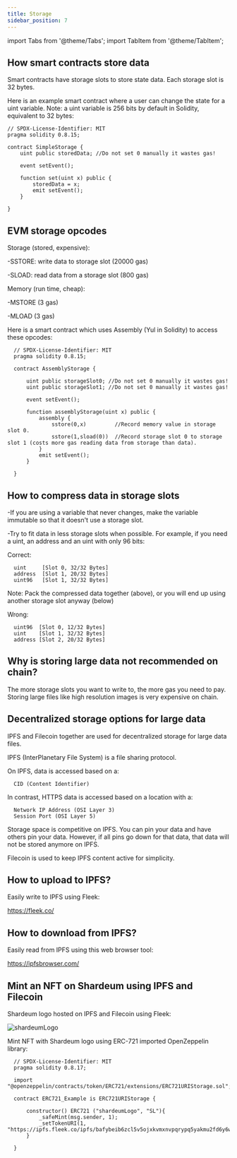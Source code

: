 ```yaml
---
title: Storage
sidebar_position: 7
---
```


import Tabs from '@theme/Tabs';
import TabItem from '@theme/TabItem';

## How smart contracts store data

Smart contracts have storage slots to store state data.
Each storage slot is 32 bytes.

Here is an example smart contract where a user can change the state for a uint variable.
Note: a uint variable is 256 bits by default in Solidity, equivalent to 32 bytes:

<Tabs>
  <TabItem value="solidity" label="Solidity" default>

    // SPDX-License-Identifier: MIT
    pragma solidity 0.8.15;

    contract SimpleStorage {
        uint public storedData; //Do not set 0 manually it wastes gas!

        event setEvent();

        function set(uint x) public {
            storedData = x;
            emit setEvent();
        }

    }

  </TabItem>
</Tabs>

## EVM storage opcodes

Storage (stored, expensive):

-SSTORE: write data to storage slot (20000 gas)

-SLOAD:  read data from a storage slot (800 gas)

Memory (run time, cheap):

-MSTORE (3 gas)

-MLOAD (3 gas)

Here is a smart contract which uses Assembly (Yul in Solidity) to access these opcodes:

<Tabs>
  <TabItem value="solidity" label="Solidity" default>

      // SPDX-License-Identifier: MIT
      pragma solidity 0.8.15;

      contract AssemblyStorage {

          uint public storageSlot0; //Do not set 0 manually it wastes gas!
          uint public storageSlot1; //Do not set 0 manually it wastes gas!

          event setEvent();

          function assemblyStorage(uint x) public {
              assembly {
                  sstore(0,x)         //Record memory value in storage slot 0.  
                  sstore(1,sload(0))  //Record storage slot 0 to storage slot 1 (costs more gas reading data from storage than data).
              }
              emit setEvent();
          }

      }


  </TabItem>
</Tabs>


##  How to compress data in storage slots

-If you are using a variable that never changes, make the variable immutable so that it doesn't use a storage slot.

-Try to fit data in less storage slots when possible. For example,
if you need a uint, an address and an uint with only 96 bits:

Correct:

      uint     [Slot 0, 32/32 Bytes]
      address  [Slot 1, 20/32 Bytes]
      uint96   [Slot 1, 32/32 Bytes]

Note: Pack the compressed data together (above),
or you will end up using another storage slot anyway (below)

Wrong:

      uint96  [Slot 0, 12/32 Bytes]
      uint    [Slot 1, 32/32 Bytes]
      address [Slot 2, 20/32 Bytes]


## Why is storing large data not recommended on chain?

The more storage slots you want to write to, the more gas you need to pay.
Storing large files like high resolution images is very expensive on chain.

## Decentralized storage options for large data

IPFS and Filecoin together are used for decentralized storage for large data files.

IPFS (InterPlanetary File System) is a file sharing protocol.

On IPFS, data is accessed based on a:

      CID (Content Identifier)

In contrast, HTTPS data is accessed based on a location with a:

      Network IP Address (OSI Layer 3)
      Session Port (OSI Layer 5)

Storage space is competitive on IPFS. You can pin your data and have others pin your data.
However, if all pins go down for that data, that data will not be stored anymore on IPFS.

Filecoin is used to keep IPFS content active for simplicity.

## How to upload to IPFS?

Easily write to IPFS using Fleek:

https://fleek.co/

## How to download from IPFS?

Easily read from IPFS using this web browser tool:

https://ipfsbrowser.com/

## Mint an NFT on Shardeum using IPFS and Filecoin

Shardeum logo hosted on IPFS and Filecoin using Fleek:

<img src="https://ipfs.fleek.co/ipfs/bafybeib6zcl5v5ojxkvmxnvpqrypq5yakmu2fd6y6wc3xo4n66pjelu7yq"
alt="shardeumLogo" />

Mint NFT with Shardeum logo using ERC-721 imported OpenZeppelin library:

<Tabs>
  <TabItem value="solidity" label="Solidity" default>

      // SPDX-License-Identifier: MIT
      pragma solidity 0.8.17;

      import "@openzeppelin/contracts/token/ERC721/extensions/ERC721URIStorage.sol";

      contract ERC721_Example is ERC721URIStorage {

          constructor() ERC721 ("shardeumLogo", "SL"){
              _safeMint(msg.sender, 1);
              _setTokenURI(1, "https://ipfs.fleek.co/ipfs/bafybeib6zcl5v5ojxkvmxnvpqrypq5yakmu2fd6y6wc3xo4n66pjelu7yq");
          }

      }

  </TabItem>
</Tabs>
